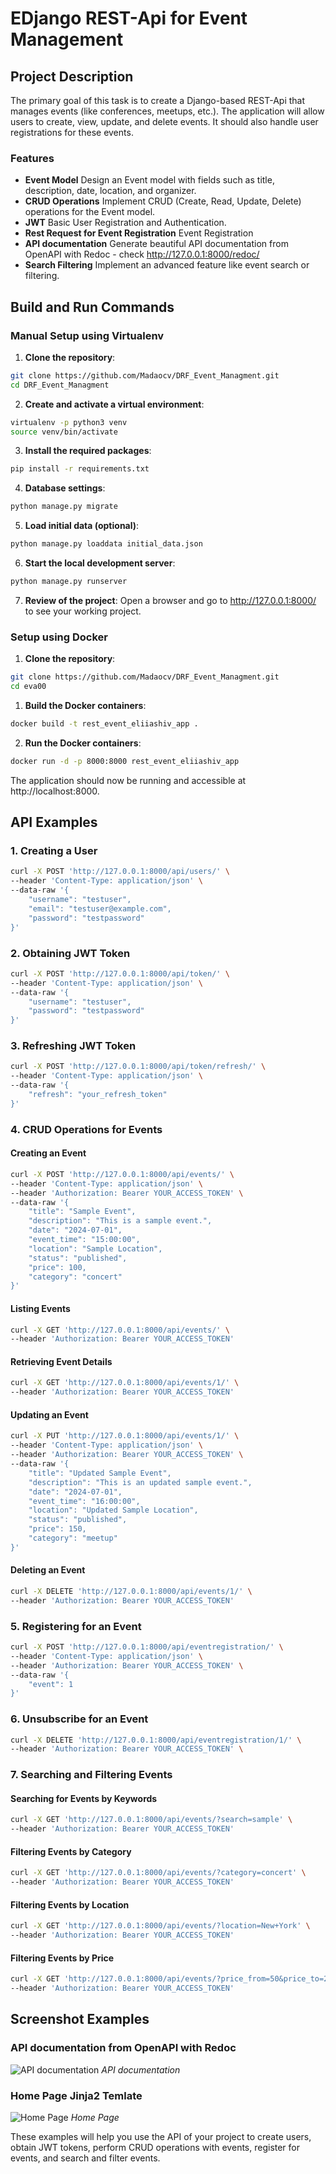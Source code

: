 # EDjango REST-Api for Event Management

## Project Description
The primary goal of this task is to create a Django-based REST-Api that manages events (like conferences, meetups, etc.). The application will allow users to create, view, update, and delete events. It should also handle user registrations for these events.

### Features
- **Event Model**
Design an Event model with fields such as title, description, date, location, and organizer.
- **CRUD Operations**
Implement CRUD (Create, Read, Update, Delete) operations for the Event model.
- **JWT**
Basic User Registration and Authentication.
- **Rest Request for Event Registration**
Event Registration
- **API documentation**
Generate beautiful API documentation from OpenAPI with Redoc - check http://127.0.0.1:8000/redoc/
- **Search Filtering**
Implement an advanced feature like event search or filtering.

## Build and Run Commands

### Manual Setup using Virtualenv

1. **Clone the repository**:
```sh
git clone https://github.com/Madaocv/DRF_Event_Managment.git
cd DRF_Event_Managment
```

2. **Create and activate a virtual environment**:
```sh
virtualenv -p python3 venv
source venv/bin/activate
```

3. **Install the required packages**:
```sh
pip install -r requirements.txt
```

4. **Database settings**:
```sh
python manage.py migrate
```

5. **Load initial data (optional)**:
```sh
python manage.py loaddata initial_data.json
```

6. **Start the local development server**:
```sh
python manage.py runserver
```

7. **Review of the project**:
Open a browser and go to http://127.0.0.1:8000/ to see your working project.


### Setup using Docker

1. **Clone the repository**:
```sh
git clone https://github.com/Madaocv/DRF_Event_Managment.git
cd eva00
```

1. **Build the Docker containers**:
```sh
docker build -t rest_event_eliiashiv_app .
```

2. **Run the Docker containers**:
```sh
docker run -d -p 8000:8000 rest_event_eliiashiv_app
```

The application should now be running and accessible at http://localhost:8000.

## API Examples

### 1. Creating a User
```bash
curl -X POST 'http://127.0.0.1:8000/api/users/' \
--header 'Content-Type: application/json' \
--data-raw '{
    "username": "testuser",
    "email": "testuser@example.com",
    "password": "testpassword"
}'
```

### 2. Obtaining JWT Token
```bash
curl -X POST 'http://127.0.0.1:8000/api/token/' \
--header 'Content-Type: application/json' \
--data-raw '{
    "username": "testuser",
    "password": "testpassword"
}'
```

### 3. Refreshing JWT Token
```bash
curl -X POST 'http://127.0.0.1:8000/api/token/refresh/' \
--header 'Content-Type: application/json' \
--data-raw '{
    "refresh": "your_refresh_token"
}'
```

### 4. CRUD Operations for Events

#### Creating an Event
```bash
curl -X POST 'http://127.0.0.1:8000/api/events/' \
--header 'Content-Type: application/json' \
--header 'Authorization: Bearer YOUR_ACCESS_TOKEN' \
--data-raw '{
    "title": "Sample Event",
    "description": "This is a sample event.",
    "date": "2024-07-01",
    "event_time": "15:00:00",
    "location": "Sample Location",
    "status": "published",
    "price": 100,
    "category": "concert"
}'
```

#### Listing Events
```bash
curl -X GET 'http://127.0.0.1:8000/api/events/' \
--header 'Authorization: Bearer YOUR_ACCESS_TOKEN'
```

#### Retrieving Event Details
```bash
curl -X GET 'http://127.0.0.1:8000/api/events/1/' \
--header 'Authorization: Bearer YOUR_ACCESS_TOKEN'
```

#### Updating an Event
```bash
curl -X PUT 'http://127.0.0.1:8000/api/events/1/' \
--header 'Content-Type: application/json' \
--header 'Authorization: Bearer YOUR_ACCESS_TOKEN' \
--data-raw '{
    "title": "Updated Sample Event",
    "description": "This is an updated sample event.",
    "date": "2024-07-01",
    "event_time": "16:00:00",
    "location": "Updated Sample Location",
    "status": "published",
    "price": 150,
    "category": "meetup"
}'
```

#### Deleting an Event
```bash
curl -X DELETE 'http://127.0.0.1:8000/api/events/1/' \
--header 'Authorization: Bearer YOUR_ACCESS_TOKEN'
```

### 5. Registering for an Event
```bash
curl -X POST 'http://127.0.0.1:8000/api/eventregistration/' \
--header 'Content-Type: application/json' \
--header 'Authorization: Bearer YOUR_ACCESS_TOKEN' \
--data-raw '{
    "event": 1
}'
```
### 6. Unsubscribe for an Event
```bash
curl -X DELETE 'http://127.0.0.1:8000/api/eventregistration/1/' \
--header 'Authorization: Bearer YOUR_ACCESS_TOKEN' \
```
### 7. Searching and Filtering Events

#### Searching for Events by Keywords
```bash
curl -X GET 'http://127.0.0.1:8000/api/events/?search=sample' \
--header 'Authorization: Bearer YOUR_ACCESS_TOKEN'
```

#### Filtering Events by Category
```bash
curl -X GET 'http://127.0.0.1:8000/api/events/?category=concert' \
--header 'Authorization: Bearer YOUR_ACCESS_TOKEN'
```

#### Filtering Events by Location
```bash
curl -X GET 'http://127.0.0.1:8000/api/events/?location=New+York' \
--header 'Authorization: Bearer YOUR_ACCESS_TOKEN'
```

#### Filtering Events by Price
```bash
curl -X GET 'http://127.0.0.1:8000/api/events/?price_from=50&price_to=200' \
--header 'Authorization: Bearer YOUR_ACCESS_TOKEN'
```

## Screenshot Examples

### API documentation from OpenAPI with Redoc

![API documentation](static/img/redoc_example.png)
*API documentation*

### Home Page Jinja2 Temlate

![Home Page](static/img/jinja2_home_page.png)
*Home Page*

These examples will help you use the API of your project to create users, obtain JWT tokens, perform CRUD operations with events, register for events, and search and filter events.
